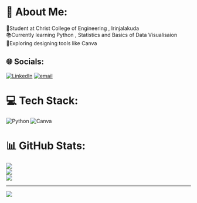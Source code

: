 # 💫 About Me:
🏫Student at Christ College of Engineering , Irinjalakuda<br> 📚Currently learning Python , Statistics and Basics of Data Visualisaion<br>💛Exploring designing tools like Canva


## 🌐 Socials:
[![LinkedIn](https://img.shields.io/badge/LinkedIn-%230077B5.svg?logo=linkedin&logoColor=white)](https://linkedin.com/in/sneha-t-shine) [![email](https://img.shields.io/badge/Email-D14836?logo=gmail&logoColor=white)](mailto:snehatshine.official@gmail.com) 

# 💻 Tech Stack:
![Python](https://img.shields.io/badge/python-3670A0?style=for-the-badge&logo=python&logoColor=ffdd54) ![Canva](https://img.shields.io/badge/Canva-%2300C4CC.svg?style=for-the-badge&logo=Canva&logoColor=white)
# 📊 GitHub Stats:
![](https://github-readme-stats.vercel.app/api?username=snehatshine&theme=neon&hide_border=true&include_all_commits=false&count_private=false)<br/>
![](https://nirzak-streak-stats.vercel.app/?user=snehatshine&theme=neon&hide_border=true)<br/>
![](https://github-readme-stats.vercel.app/api/top-langs/?username=snehatshine&theme=neon&hide_border=true&include_all_commits=false&count_private=false&layout=compact)

---
[![](https://visitcount.itsvg.in/api?id=snehatshine&icon=0&color=0)](https://visitcount.itsvg.in)

<!-- Proudly created with GPRM ( https://gprm.itsvg.in ) -->

